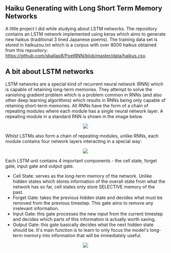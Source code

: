 ## Haiku Generating with Long Short Term Memory Networks

A little project I did while studying about LSTM networks. The repository contains an LSTM network implemented using keras which aims to generate new haikus (traditional 3 lined Japanese poems). The training data set is stored in haikuzou.txt which is a corpus with over 8000 haikus obtained from this repository: https://github.com/sballas8/PoetRNN/blob/master/data/haikus.csv. 

## A bit about LSTM networks 
LSTM networks are a special kind of recurrent neural network (RNN) which is capable of retaining long-term memories. They attempt to solve the vanishing gradient problem which is a problem common in RNNs (and also other deep learning algorithms) which results in RNNs being only capable of retaining short-term memories. All RNNs have the form of a chain of repeating modules where each module has a single neural network layer. A repeating module in a standard RNN is shown in the image below.  

<p align="center">
  <img src="https://user-images.githubusercontent.com/35329219/57978201-a754d000-7a4b-11e9-99df-3b9d203c548b.JPG">
</p>

Whilst LSTMs also form a chain of repeating modules, unlike RNNs, each module contains four network layers interacting in a special way:

<p align="center">
  <img src="https://user-images.githubusercontent.com/35329219/57978207-c05d8100-7a4b-11e9-9261-19c4f60ae6e7.JPG">
</p>

Each LSTM unit contains 4 important components - the cell state, forget gate, input gate and output gate. 
- Cell State: serves as the long-term memory of the network. Unlike hidden states which stores information of the overall state from what the network has so far, cell states only store SELECTIVE memory of the past. 
- Forget Gate: takes the previous hidden state and decides what must be removed from the previous timestep. This gate aims to remove any irrelevant information. 
- Input Gate: this gate processes the new input from the current timestep and decides which parts of this information is actually worth saving.
- Output Gate: this gate basically decides what the next hidden state should be. It's main function is to learn to only focus the model's long-term memory into information that will be immediately useful. 

<p align="center">
  <img src="https://user-images.githubusercontent.com/35329219/57978215-e5ea8a80-7a4b-11e9-841d-a73b84ab33e6.JPG">
</p>
